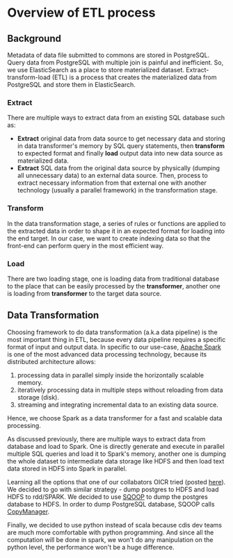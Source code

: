 # Overview of ETL process
## Background
Metadata of data file submitted to commons are stored in PostgreSQL. Query data from PostgreSQL with multiple join is painful and inefficient. So, we use ElasticSearch as a place to store materialized dataset. Extract-transform-load (ETL) is a process that creates the materialized data from PostgreSQL and store them in ElasticSearch.

### Extract
There are multiple ways to extract data from an existing SQL database such as:
- **Extract** original data from data source to get necessary data and storing in data transformer's memory by SQL query statements, then **transform** to expected format and finally **load** output data into new data source as materialized data.
- **Extract** SQL data from the original data source by physically (dumping all unnecessary data) to an external data source. Then, process to extract necessary information from that external one with another technology (usually a parallel framework) in the transformation stage.

### Transform
In the data transformation stage, a series of rules or functions are applied to the extracted data in order to shape it in an expected format for loading into the end target. In our case, we want to create indexing data so that the front-end can perform query in the most efficient way.

### Load
There are two loading stage, one is loading data from traditional database to the place that can be easily processed by the **transformer**, another one is loading from **transformer** to the target data source.


## Data Transformation
Choosing framework to do data transformation (a.k.a data pipeline) is the most important thing in ETL, because every data pipeline requires a specific format of input and output data.
In specific to our use-case, [Apache Spark](https://spark.apache.org/) is one of the most advanced data processing technology, because its distributed architecture allows:
 1. processing data in parallel simply inside the horizontally scalable memory.
 2. iteratively processing data in multiple steps without reloading from data storage (disk). 
 3. streaming and integrating incremental data to an existing data source.

Hence, we choose Spark as a data transformer for a fast and scalable data processing. 

As discussed previously, there are multiple ways to extract data from database and load to Spark. One is directly generate and execute in parallel multiple SQL queries and load it to Spark's memory, another one is dumping the whole dataset to intermediate data storage like HDFS and then load text data stored in HDFS into Spark in parallel.  

Learning all the options that one of our collabators OICR tried (posted [here](https://softeng.oicr.on.ca/grant_guo/2017/08/14/spark/)). We decided to go with similar strategy - dump postgres to HDFS and load HDFS to rdd/SPARK.
We decided to use [SQOOP](https://github.com/apache/sqoop) to dump the postgres database to HDFS. In order to dump PostgreSQL database, SQOOP calls [CopyManager](https://jdbc.postgresql.org/documentation/publicapi/org/postgresql/copy/CopyManager.html).

Finally, we decided to use python instead of scala because cdis dev teams are much more comfortable with python programming. And since all the computation will be done in spark, we won't do any manipulation on the python level, the performance won't be a huge difference.
